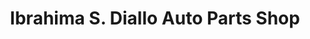---
title: "Ibrahima S. Diallo Auto Parts Shop"
url: /zwedru/ibrahima-s-diallo-auto-parts-shop/
shop: Motorrad
---